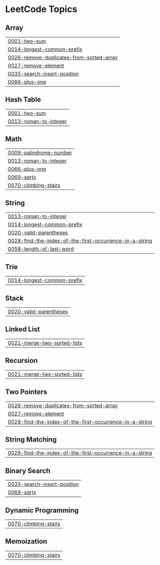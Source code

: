 

<!---LeetCode Topics Start-->
# LeetCode Topics
## Array
|  |
| ------- |
| [0001-two-sum](https://github.com/crptk/leetcode-solutions/tree/master/0001-two-sum) |
| [0014-longest-common-prefix](https://github.com/crptk/leetcode-solutions/tree/master/0014-longest-common-prefix) |
| [0026-remove-duplicates-from-sorted-array](https://github.com/crptk/leetcode-solutions/tree/master/0026-remove-duplicates-from-sorted-array) |
| [0027-remove-element](https://github.com/crptk/leetcode-solutions/tree/master/0027-remove-element) |
| [0035-search-insert-position](https://github.com/crptk/leetcode-solutions/tree/master/0035-search-insert-position) |
| [0066-plus-one](https://github.com/crptk/leetcode-solutions/tree/master/0066-plus-one) |
## Hash Table
|  |
| ------- |
| [0001-two-sum](https://github.com/crptk/leetcode-solutions/tree/master/0001-two-sum) |
| [0013-roman-to-integer](https://github.com/crptk/leetcode-solutions/tree/master/0013-roman-to-integer) |
## Math
|  |
| ------- |
| [0009-palindrome-number](https://github.com/crptk/leetcode-solutions/tree/master/0009-palindrome-number) |
| [0013-roman-to-integer](https://github.com/crptk/leetcode-solutions/tree/master/0013-roman-to-integer) |
| [0066-plus-one](https://github.com/crptk/leetcode-solutions/tree/master/0066-plus-one) |
| [0069-sqrtx](https://github.com/crptk/leetcode-solutions/tree/master/0069-sqrtx) |
| [0070-climbing-stairs](https://github.com/crptk/leetcode-solutions/tree/master/0070-climbing-stairs) |
## String
|  |
| ------- |
| [0013-roman-to-integer](https://github.com/crptk/leetcode-solutions/tree/master/0013-roman-to-integer) |
| [0014-longest-common-prefix](https://github.com/crptk/leetcode-solutions/tree/master/0014-longest-common-prefix) |
| [0020-valid-parentheses](https://github.com/crptk/leetcode-solutions/tree/master/0020-valid-parentheses) |
| [0028-find-the-index-of-the-first-occurrence-in-a-string](https://github.com/crptk/leetcode-solutions/tree/master/0028-find-the-index-of-the-first-occurrence-in-a-string) |
| [0058-length-of-last-word](https://github.com/crptk/leetcode-solutions/tree/master/0058-length-of-last-word) |
## Trie
|  |
| ------- |
| [0014-longest-common-prefix](https://github.com/crptk/leetcode-solutions/tree/master/0014-longest-common-prefix) |
## Stack
|  |
| ------- |
| [0020-valid-parentheses](https://github.com/crptk/leetcode-solutions/tree/master/0020-valid-parentheses) |
## Linked List
|  |
| ------- |
| [0021-merge-two-sorted-lists](https://github.com/crptk/leetcode-solutions/tree/master/0021-merge-two-sorted-lists) |
## Recursion
|  |
| ------- |
| [0021-merge-two-sorted-lists](https://github.com/crptk/leetcode-solutions/tree/master/0021-merge-two-sorted-lists) |
## Two Pointers
|  |
| ------- |
| [0026-remove-duplicates-from-sorted-array](https://github.com/crptk/leetcode-solutions/tree/master/0026-remove-duplicates-from-sorted-array) |
| [0027-remove-element](https://github.com/crptk/leetcode-solutions/tree/master/0027-remove-element) |
| [0028-find-the-index-of-the-first-occurrence-in-a-string](https://github.com/crptk/leetcode-solutions/tree/master/0028-find-the-index-of-the-first-occurrence-in-a-string) |
## String Matching
|  |
| ------- |
| [0028-find-the-index-of-the-first-occurrence-in-a-string](https://github.com/crptk/leetcode-solutions/tree/master/0028-find-the-index-of-the-first-occurrence-in-a-string) |
## Binary Search
|  |
| ------- |
| [0035-search-insert-position](https://github.com/crptk/leetcode-solutions/tree/master/0035-search-insert-position) |
| [0069-sqrtx](https://github.com/crptk/leetcode-solutions/tree/master/0069-sqrtx) |
## Dynamic Programming
|  |
| ------- |
| [0070-climbing-stairs](https://github.com/crptk/leetcode-solutions/tree/master/0070-climbing-stairs) |
## Memoization
|  |
| ------- |
| [0070-climbing-stairs](https://github.com/crptk/leetcode-solutions/tree/master/0070-climbing-stairs) |
<!---LeetCode Topics End-->
